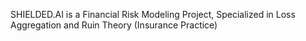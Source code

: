 SHIELDED.AI is a Financial Risk Modeling Project, Specialized in Loss Aggregation and Ruin Theory (Insurance Practice) 
